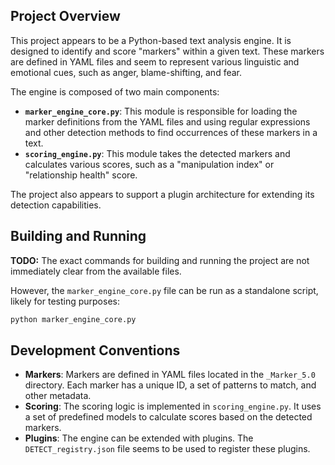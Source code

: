 ## Project Overview

This project appears to be a Python-based text analysis engine. It is designed to identify and score "markers" within a given text. These markers are defined in YAML files and seem to represent various linguistic and emotional cues, such as anger, blame-shifting, and fear.

The engine is composed of two main components:

*   **`marker_engine_core.py`**: This module is responsible for loading the marker definitions from the YAML files and using regular expressions and other detection methods to find occurrences of these markers in a text.
*   **`scoring_engine.py`**: This module takes the detected markers and calculates various scores, such as a "manipulation index" or "relationship health" score.

The project also appears to support a plugin architecture for extending its detection capabilities.

## Building and Running

**TODO:** The exact commands for building and running the project are not immediately clear from the available files.

However, the `marker_engine_core.py` file can be run as a standalone script, likely for testing purposes:

```bash
python marker_engine_core.py
```

## Development Conventions

*   **Markers**: Markers are defined in YAML files located in the `_Marker_5.0` directory. Each marker has a unique ID, a set of patterns to match, and other metadata.
*   **Scoring**: The scoring logic is implemented in `scoring_engine.py`. It uses a set of predefined models to calculate scores based on the detected markers.
*   **Plugins**: The engine can be extended with plugins. The `DETECT_registry.json` file seems to be used to register these plugins.

